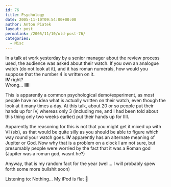 ```yaml
---
id: 76
title: Psychology
date: 2005-11-10T09:54:00+00:00
author: Anton Piatek
layout: post
permalink: /2005/11/10/old-post-76/
categories:
  - Misc
---
```

In a talk at work yesterday by a senior manager about the review process used, the audience was asked about their watch. If you own an analogue watch (do not look at it), and it has roman numerals, how would you suppose that the number 4 is written on it.  
**IV** right?  
Wrong&#8230; **IIII**

This is apparently a common psychological demo/experiment, as most people have no idea what is actually written on their watch, even though the look at it many times a day. At this talk, about 20 or so people put their hands up for IV, whereas only 3 (including me, and I had been told about this thing only two weeks earlier) put their hands up for IIII.

Apparently the reasoning for this is not that you might get it mixed up with VI (six), as that would be quite silly as you should be able to figure which way round your watch goes. **IV** apparently has an alternate meaning of Jupiter or God. Now why that is a problem on a clock I am not sure, but presumably people were worried by the fact that it was a Roman god (Jupiter was a roman god, wasnt he?)

Anyway, that is my random fact for the year (well&#8230; I will probably spew forth some more bullshit soon)

<div class="media">
  Listening to: Nothing&#8230; My iPod is flat 🙁
</div>